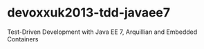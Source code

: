 devoxxuk2013-tdd-javaee7
========================

Test-Driven Development with Java EE 7, Arquillian and Embedded Containers